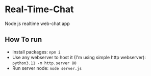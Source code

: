 # Real-Time-Chat
Node js realtime web-chat app

## How To run
+ Install packages: `npm i`
+ Use any webserver to host it (I'm using simple http webserver): `python3.11 -m http.server 80`
+ Run server node: `node server.js`
